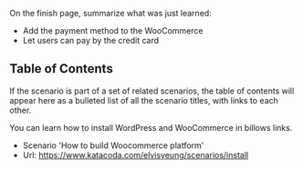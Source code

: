 On the finish page, summarize what was just learned:

- Add the payment method to the WooCommerce
- Let users can pay by the credit card

## Table of Contents

If the scenario is part of a set of related scenarios, the table of contents will appear here as a bulleted list of all the scenario titles, with links to each other.

You can learn how to install WordPress and WooCommerce in billows links.

- Scenario 'How to build Woocommerce platform'
- Url: https://www.katacoda.com/elvisyeung/scenarios/install
